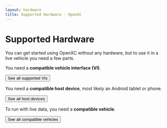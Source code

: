 ```yaml
---
layout: hardware
title: Supported Hardware - OpenXC
---
```


<div class="page-header">
    <h1>Supported Hardware</h1>
</div>

You can get started using OpenXC without any hardware, but to use it in a live
vehicle you need a few parts.

You need a **compatible vehicle interface (VI)**.

<a href="/vehicle-interface/hardware.html">
<button type="button" class="btn btn-primary btn-lg">
See all supported VIs
</button>
</a>

You need a **compatible host device**, most likely an Android tablet or phone.

<a href="/host-devices/index.html">
<button type="button" class="btn btn-primary btn-lg">
See all host devices
</button>
</a>

To run with live data, you need a **compatible vehicle**.

<a href="/hardware/vehicles.html">
<button type="button" class="btn btn-primary btn-lg">
See all compatible vehicles
</button>
</a>
